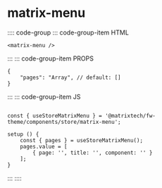 # matrix-menu

:::: code-group
::: code-group-item HTML
```html:no-line-numbers
<matrix-menu />
```
:::
::: code-group-item PROPS
```json:no-line-numbers
{
    "pages": "Array", // default: []
}
```
:::
::: code-group-item JS
```js:no-line-numbers

const { useStoreMatrixMenu } = '@matrixtech/fw-theme/components/store/matrix-menu';

setup () {
    const { pages } = useStoreMatrixMenu();
    pages.value = [
        { page: '', title: '', component: '' }
    ];
} 
```
:::
::::